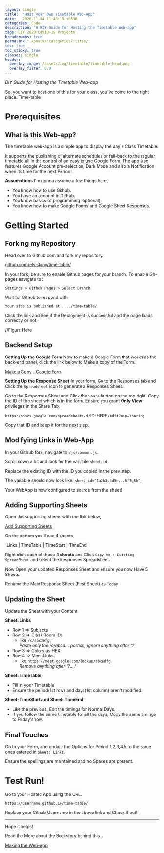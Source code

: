 ```yaml
---
layout: single
title:  "Host your Own Timetable Web-App"
date:   2020-11-04 11:48:18 +0530
categories: Code
description: "A DIY Guide for Hosting the Timetable Web-app"
tags: DIY 2020 COVID-19 Projects
breadcrumbs: true
permalink : /posts/:categories/:title/
toc: true
toc_sticky: true
classes: single
header:
  overlay_image: /assets/img/timetable/timetable-head.png
  overlay_filter: 0.9 
---
```

_DIY Guide for Hosting the Timetable Web-app_  

So, you want to host one of this for your class, you've come to the right place.
<a class="btn btn--warning" href="https://elvistony.github.io/time-table/" target="_blank">Time-table</a>

# Prerequisites

## What is this Web-app?

The timetable web-app is a simple app to display the day's Class Timetable.

It supports the publishing of alternate schedules or fall-back to the regular timetable all in the control of an easy to use Google Form. The app also features Google Account pre-selection, Dark Mode and also a Notification when its time for the next Period!

<b>Assumptions</b>
I'm gonna assume a few things here,
 - You know how to use Github.
 - You have an account in Github.
 - You know basics of programming (optional).
 - You know how to make Google Forms and Google Sheet Responses.

# Getting Started

## Forking my Repository
Head over to Github.com and fork my repository.

<a href="https://github.com/elvistony/time-table" target="_blank" class="btn btn--warning">github.com/elvistony/time-table/</a>

In your fork, be sure to enable Github pages for your branch. To enable Gh-pages navigate to :

`Settings > Github Pages > Select Branch`

Wait for Github to respond with 

`Your site is published at ..../time-table/`

Click the link and See if the Deployment is successful and the page loads correctly or not.

//Figure Here

## Backend Setup

<b>Setting Up the Google Form</b>
Now to make a Google Form that works as the back-end panel, click the link below to Make a copy of the Form.

<a class="btn btn--warning" href="https://docs.google.com/forms/d/1S983Y_j3rZiZQHmnsZL7a2FrJQb0cj0zCVBQNTbx_Cs/copy" target="_blank">Make a Copy - Google Form</a>


<b>Setting Up the Response Sheet</b>
In your form, Go to the Responses tab and Click the `Spreadsheet` icon to generate a Responses Sheet.

Go to the Responses Sheet and Click the `Share` button on the top right. Copy the ID of the sheet which is in the form. Ensure you grant **Only View** privileges in the Share Tab.

`https://docs.google.com/spreadsheets/d/`ID-HERE`/edit?usp=sharing`

Copy that ID and keep it for the next step.

## Modifying Links in Web-App

In your Github fork, navigate to `/js/common.js`.

Scroll down a bit and look for the variable `sheet_id`

Replace the existing ID with the ID you copied in the prev step.

The variable should now look like: `sheet_id="1a2b3c4d5e...6f7g8h"`;

Your WebApp is now configured to source from the sheet!

## Adding Supporting Sheets

Open the supporting sheets with the link below,

<a class="btn btn--warning" href="https://docs.google.com/spreadsheets/d/1L4MTqM4wl_IW01cYab7dudN3-IjCEFdYIvbTAw3xSnI/view" target="_blank">Add Supporting Sheets</a>

On the bottom you'll see 4 sheets
 
<span style="padding: 5px;
    color: black;
    background: white;">Links | TimeTable | TimeStart | TimeEnd</span>

Right click each of those **4 sheets** and Click `Copy to > Existing SpreadSheet` and select the Responses Spreadsheet.

Now Open your updated Responses Sheet and ensure you now Have 5 Sheets.

Rename the Main Response Sheet (First Sheet) as `Today`

## Updating the Sheet

Update the Sheet with your Content.

**Sheet: Links**
 - Row 1 => Subjects
 - Row 2 => Class Room IDs 
    - like  `/c/abcdefg`  
        _Paste only the /c/abcd... portion, ignore anything after '?'_
 - Row 3 => Colors as HEX
 - Row 4 => Meet Links 
    - like  `https://meet.google.com/lookup/abcedfg`  
      _Remove anything after '?....'_

**Sheet: TimeTable**
 - Fill in your Timetable
 - Ensure the period(1st row) and days(1st column) aren't modified.

 **Sheet: TimeStart and Sheet: TimeEnd**
 - Like the previous, Edit the timings for Normal Days.
 - If you follow the same timetable for all the days, Copy the same timings to Friday's row.

## Final Touches

Go to your Form, and update the Options for Period 1,2,3,4,5 to the same ones entered in `Sheet: Links`.

Ensure the spellings are maintained and no Spaces are present.

# Test Run!

Go to your Hosted App using the URL.

`https://username.github.io/time-table/`

Replace your Github Username in the above link and Check it out!

<hr>

Hope it helps!

Read the More about the Backstory behind this...
<div class="text-right">
    <a href="https://elvistony.github.io/code/" target="_blank" class="btn--warning btn">Making the Web-App</a>
</div>

